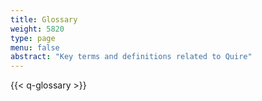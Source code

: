 ```yaml
---
title: Glossary
weight: 5820
type: page
menu: false
abstract: "Key terms and definitions related to Quire"
---
```


{{< q-glossary >}}

